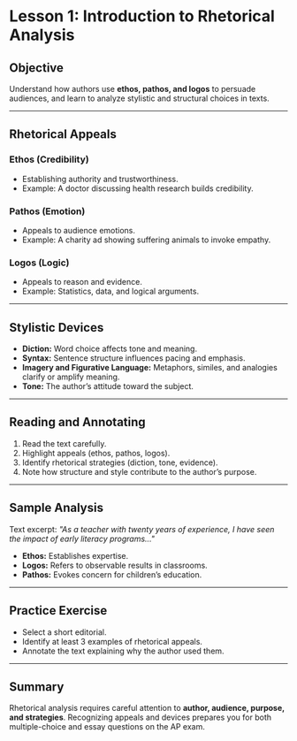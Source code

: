 # Lesson 1: Introduction to Rhetorical Analysis

## Objective
Understand how authors use **ethos, pathos, and logos** to persuade audiences, and learn to analyze stylistic and structural choices in texts.

---

## Rhetorical Appeals

### Ethos (Credibility)
- Establishing authority and trustworthiness.
- Example: A doctor discussing health research builds credibility.

### Pathos (Emotion)
- Appeals to audience emotions.
- Example: A charity ad showing suffering animals to invoke empathy.

### Logos (Logic)
- Appeals to reason and evidence.
- Example: Statistics, data, and logical arguments.

---

## Stylistic Devices
- **Diction:** Word choice affects tone and meaning.
- **Syntax:** Sentence structure influences pacing and emphasis.
- **Imagery and Figurative Language:** Metaphors, similes, and analogies clarify or amplify meaning.
- **Tone:** The author’s attitude toward the subject.

---

## Reading and Annotating
1. Read the text carefully.
2. Highlight appeals (ethos, pathos, logos).
3. Identify rhetorical strategies (diction, tone, evidence).
4. Note how structure and style contribute to the author’s purpose.

---

## Sample Analysis
Text excerpt: *"As a teacher with twenty years of experience, I have seen the impact of early literacy programs..."*  
- **Ethos:** Establishes expertise.  
- **Logos:** Refers to observable results in classrooms.  
- **Pathos:** Evokes concern for children’s education.

---

## Practice Exercise
- Select a short editorial.
- Identify at least 3 examples of rhetorical appeals.
- Annotate the text explaining why the author used them.

---

## Summary
Rhetorical analysis requires careful attention to **author, audience, purpose, and strategies**. Recognizing appeals and devices prepares you for both multiple-choice and essay questions on the AP exam.